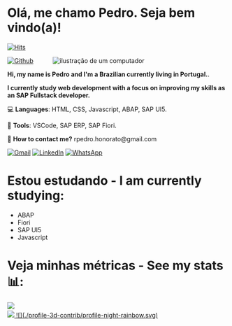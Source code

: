 # Olá, me chamo Pedro. Seja bem vindo(a)!

[![Hits](https://hits.seeyoufarm.com/api/count/incr/badge.svg?url=https%3A%2F%2Fgithub.com%2Frp-honorato%2Frp-honorato&count_bg=%2379C83D&title_bg=%23555555&icon=&icon_color=%23E7E7E7&title=Profile+Views&edge_flat=false)](https://hits.seeyoufarm.com)

<img src="https://raw.githubusercontent.com/MicaelliMedeiros/micaellimedeiros/master/image/computer-illustration.png" alt="ilustração de um computador" min-width="400px" max-width="400px" width="400px" align="right">

[![Github](https://img.shields.io/github/followers/rp-honorato?label=Follow&style=social)](https://github.com/rp-honorato)

<p align="left"> 
   <strong> Hi, my name is Pedro and I'm a Brazilian currently living in Portugal.</strong>.<br>
   <p> 
   <strong>I currently study web development with a focus on improving my skills as an SAP Fullstack developer.</strong>
   <p>
</p>

<p align="left">
  💻 <strong>Languages</strong>: HTML, CSS, Javascript, ABAP, SAP UI5.
</p>

<p align="left">
  💼 <strong>Tools</strong>: VSCode, SAP ERP, SAP Fiori.
</p>

<p align="left">
 📧 <strong>How to contact me?</strong> rpedro.honorato@gmail.com
</p>

<p align="left">
  <a href="#" title="Gmail">
  <img src="https://img.shields.io/badge/-Gmail-FF0000?style=flat-square&labelColor=FF0000&logo=gmail&logoColor=white&link=mailto:rpedro.honorato@gmail.com" alt="Gmail"/></a>
  <a href="#" title="LinkedIn">
  <img src="https://img.shields.io/badge/-Linkedin-0e76a8?style=flat-square&logo=Linkedin&logoColor=white&link=LINK-DO-SEU-LINKEDIN" alt="LinkedIn"/></a>
  <a href="#" title="WhatsApp">
  <img src="https://img.shields.io/badge/-WhatsApp-25d366?style=flat-square&labelColor=25d366&logo=whatsapp&logoColor=white&link=API-DO-SEU-WHATSAPP" alt="WhatsApp"/></a>
</p>


# Estou estudando - I am currently studying:

- ABAP
- Fiori
- SAP UI5
- Javascript

# Veja minhas métricas - See my stats📊:

<div>
<a href="https://github.com/rp-honorato">
<img loading="lazy" height="190em" src="https://github-readme-stats.vercel.app/api/top-langs/?username=rp-honorato&layout=compact&langs_count=7&theme=nightowl"/>
</div>
   <img loading="lazy" height="190em" src="https://github-readme-stats.vercel.app/api?username=rp-honorato&show_icons=true&theme=nightowl&include_all_commits=true&count_private=true"/>
![](./profile-3d-contrib/profile-night-rainbow.svg)
